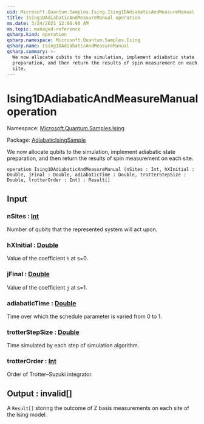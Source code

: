 ```yaml
---
uid: Microsoft.Quantum.Samples.Ising.Ising1DAdiabaticAndMeasureManual
title: Ising1DAdiabaticAndMeasureManual operation
ms.date: 3/24/2021 12:00:00 AM
ms.topic: managed-reference
qsharp.kind: operation
qsharp.namespace: Microsoft.Quantum.Samples.Ising
qsharp.name: Ising1DAdiabaticAndMeasureManual
qsharp.summary: >-
  We now allocate qubits to the simulation, implement adiabatic state
  preparation, and then return the results of spin measurement on each
  site.
---
```


# Ising1DAdiabaticAndMeasureManual operation

Namespace: [Microsoft.Quantum.Samples.Ising](xref:Microsoft.Quantum.Samples.Ising)

Package: [AdiabaticIsingSample](https://nuget.org/packages/AdiabaticIsingSample)


We now allocate qubits to the simulation, implement adiabatic statepreparation, and then return the results of spin measurement on eachsite.

```qsharp
operation Ising1DAdiabaticAndMeasureManual (nSites : Int, hXInitial : Double, jFinal : Double, adiabaticTime : Double, trotterStepSize : Double, trotterOrder : Int) : Result[]
```


## Input

### nSites : [Int](xref:microsoft.quantum.lang-ref.int)

Number of qubits that the represented system will act upon.


### hXInitial : [Double](xref:microsoft.quantum.lang-ref.double)

Value of the coefficient `h` at s=0.


### jFinal : [Double](xref:microsoft.quantum.lang-ref.double)

Value of the coefficient `j` at s=1.


### adiabaticTime : [Double](xref:microsoft.quantum.lang-ref.double)

Time over which the schedule parameter is varied from 0 to 1.


### trotterStepSize : [Double](xref:microsoft.quantum.lang-ref.double)

Time simulated by each step of simulation algorithm.


### trotterOrder : [Int](xref:microsoft.quantum.lang-ref.int)

Order of Trotter–Suzuki integrator.



## Output : __invalid<Result>__[]

A `Result[]` storing the outcome of Z basis measurements on each siteof the Ising model.